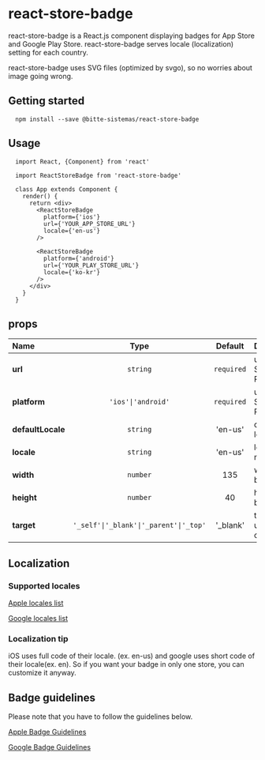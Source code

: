 # react-store-badge

react-store-badge is a React.js component displaying badges for App Store and Google Play Store. react-store-badge serves locale (localization) setting for each country.

react-store-badge uses SVG files (optimized by svgo), so no worries about image going wrong.

## Getting started

```
  npm install --save @bitte-sistemas/react-store-badge
```

## Usage

```
  import React, {Component} from 'react'

  import ReactStoreBadge from 'react-store-badge'

  class App extends Component {
    render() {
      return <div>
        <ReactStoreBadge
          platform={'ios'}
          url={'YOUR_APP_STORE_URL'}
          locale={'en-us'}
        />

        <ReactStoreBadge
          platform={'android'}
          url={'YOUR_PLAY_STORE_URL'}
          locale={'ko-kr'}
        />
      </div>
    }
  }
```

## props

| Name         |               Type                |  Default   | Description                     |
| :----------- | :-------------------------------: | :--------: | :------------------------------ |
| **url**      |        <code>string</code>        | `required` | url of App Store and Play Store |
| **platform** | <code>'ios'&#124;'android'</code> | `required` | url of App Store and Play Store |
| **defaultLocale** | <code>string</code> | 'en-us' | default locale code |
| **locale** | <code>string</code> | 'en-us' | locale name |
| **width** | <code>number</code> | 135 | width for badge size |
| **height** | <code>number</code> | 40 | height for badge size |
| **target** | <code>'_self'&#124;'_blank'&#124;'_parent'&#124;'_top'</code> | '_blank' | target for url to be opened |
## Localization

### Supported locales

[Apple locales list](https://www.apple.com/itunes/marketing-on-itunes/identity-guidelines.html#itunes-store-badges#LocalizedBadges)

[Google locales list](https://github.com/yjb94/google-play-badge-svg/tree/master/img)

### Localization tip

iOS uses full code of their locale. (ex. en-us) and google uses short code of their locale(ex. en). So if you want your badge in only one store, you can customize it anyway.

## Badge guidelines

Please note that you have to follow the guidelines below.

[Apple Badge Guidelines](https://developer.apple.com/app-store/marketing/guidelines/)

[Google Badge Guidelines](https://play.google.com/intl/en_us/badges/)

